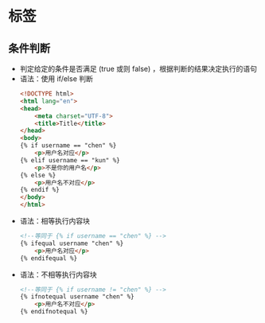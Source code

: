 # 标签
## 条件判断
- 判定给定的条件是否满足 (true 或则 false) ，根据判断的结果决定执行的语句
- 语法：使用 if/else 判断
    ```html
    <!DOCTYPE html>
    <html lang="en">
    <head>
        <meta charset="UTF-8">
        <title>Title</title>
    </head>
    <body>
    {% if username == "chen" %}
        <p>用户名对应</p>
    {% elif username == "kun" %}
        <p>不是你的用户名</p>
    {% else %}
        <p>用户名不对应</p>
    {% endif %}
    </body>
    </html>
    ```
- 语法：相等执行内容块
    ```html
    <!--等同于 {% if username == "chen" %} -->
    {% ifequal username "chen" %}
        <p>用户名对应</p>
    {% endifequal %}
    ```
- 语法：不相等执行内容块
    ```html
    <!--等同于 {% if username != "chen" %} -->
    {% ifnotequal username "chen" %}
        <p>用户名不对应</p>
    {% endifnotequal %}
    ```